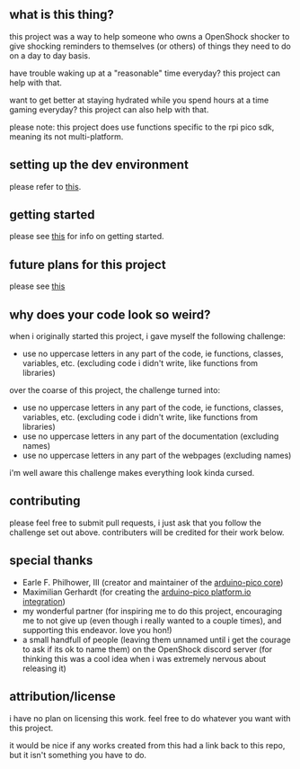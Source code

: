 ## **what is this thing?**

this project was a way to help someone who owns a OpenShock shocker to give shocking reminders to themselves (or others) of things they need to do on a day to day basis.

have trouble waking up at a "reasonable" time everyday? this project can help with that.

want to get better at staying hydrated while you spend hours at a time gaming everyday? this project can also help with that.

please note: this project does use functions specific to the rpi pico sdk, meaning its not multi-platform.

## **setting up the dev environment**
please refer to [this](https://arduino-pico.readthedocs.io/en/latest/platformio.html).

## **getting started**
please see [this](docs/getting%20started.md) for info on getting started.

## **future plans for this project**

please see [this](todo.md)
  
## **why does your code look so weird?**
when i originally started this project, i gave myself the following challenge:

* use no uppercase letters in any part of the code, ie functions, classes, variables, etc. (excluding code i didn't write, like functions from libraries)

over the coarse of this project, the challenge turned into:

* use no uppercase letters in any part of the code, ie functions, classes, variables, etc. (excluding code i didn't write, like functions from libraries)
* use no uppercase letters in any part of the documentation (excluding names)
* use no uppercase letters in any part of the webpages (excluding names)

i'm well aware this challenge makes everything look kinda cursed.

## **contributing**
please feel free to submit pull requests, i just ask that you follow the challenge set out above. contributers will be credited for their work below.

## **special thanks**

* Earle F. Philhower, III (creator and maintainer of the [arduino-pico core](https://github.com/earlephilhower/arduino-pico))
* Maximilian Gerhardt (for creating the [arduino-pico platform.io integration](https://github.com/maxgerhardt/platform-raspberrypi/tree/develop))
* my wonderful partner (for inspiring me to do this project, encouraging me to not give up (even though i really wanted to a couple times), and supporting this endeavor. love you hon!)
* a small handfull of people (leaving them unnamed until i get the courage to ask if its ok to name them) on the OpenShock discord server (for thinking this was a cool idea when i was extremely nervous about releasing it) 

## **attribution/license**

i have no plan on licensing this work. feel free to do whatever you want with this project.

it would be nice if any works created from this had a link back to this repo, but it isn't something you have to do.


